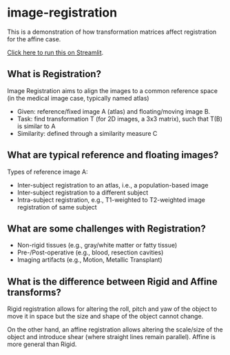 # image-registration

This is a demonstration of how transformation matrices affect registration for the affine case.

[Click here to run this on Streamlit](https://tinyurl.com/registration-demo).

## What is Registration?

Image Registration aims to align the images to a common reference space (in the medical image case, typically named atlas)

* Given: reference/fixed image A (atlas) and floating/moving image B.
* Task: find transformation T (for 2D images, a 3x3 matrix), such that T(B) is similar to A
* Similarity: defined through a similarity measure C

## What are typical reference and floating images?

Types of reference image A:

* Inter-subject registration to an atlas, i.e., a population-based image
* Inter-subject registration to a different subject
* Intra-subject registration, e.g., T1-weighted to T2-weighted image registration of same subject

## What are some challenges with Registration?

* Non-rigid tissues (e.g., gray/white matter or fatty tissue)
* Pre-/Post-operative (e.g., blood, resection cavities)
* Imaging artifacts (e.g., Motion, Metallic Transplant)

## What is the difference between Rigid and Affine transforms?

Rigid registration allows for altering the roll, pitch and yaw of the object to move it in space but the size and shape of the object cannot change. 

On the other hand, an affine registration allows  altering the scale/size of the object and introduce shear (where straight lines remain parallel). Affine is more general than Rigid.